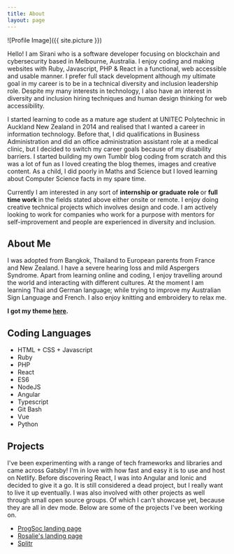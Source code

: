 ```yaml
---
title: About
layout: page
---
```

![Profile Image]({{ site.picture }})

<p> Hello! I am Sirani who is a software developer focusing on blockchain and cybersecurity based in Melbourne, Australia. I enjoy coding and making websites with Ruby, Javascript, PHP & React in a functional, web accessible and usable manner. I prefer full stack development although my ultimate goal in my career is to be in a technical diversity and inclusion leadership role. Despite my many interests in technology, I also have an interest in diversity and inclusion hiring techniques and human design thinking for web accessibility. </p>

<p> I started learning to code as a mature age student at UNITEC Polytechnic in Auckland New Zealand in 2014 and realised that I wanted a career in information technology. Before that, I did qualifications in Business Administration and did an office administration assistant role at a medical clinic, but  I decided to switch my career goals because of my disability barriers. I started building my own Tumblr blog coding from scratch and this was a lot of fun as I loved creating the blog themes, images and creative content. As a child, I did poorly in Maths and Science but I loved learning about Computer Science facts in my spare time. </p>

<p> Currently I am interested in any sort of <strong> internship or graduate role </strong> or <strong> full time work </strong> in the fields stated above either onsite or remote. I enjoy doing creative technical projects which involves design and code. I am actively looking to work for companies who work for a purpose with mentors for self-improvement and people are experienced in diversity and inclusion. </p>

<h2> About Me </h2>
<p> I was adopted from Bangkok, Thailand to European parents from France and New Zealand. I have a severe hearing loss and mild Aspergers Syndrome. Apart from learning online and coding, I enjoy travelling around the world and interacting with different cultures. At the moment I am learning Thai and German language; while trying to improve my Australian Sign Language and French. I also enjoy knitting and embroidery to relax me.</p>

<p> <strong> I got my theme <a href="https://github.com/sergiokopplin/indigo">here</a>. </strong></p>

<h2>Coding Languages</h2>

<ul class="skill-list">
	<li>HTML + CSS + Javascript </li>
	<li>Ruby</li>
	<li>PHP</li>
	<li>React</li>
	<li>ES6</li>
	<li>NodeJS</li>
	<li>Angular</li>
	<li>Typescript</li>
	<li>Git Bash</li>
	<li>Vue</li>
	<li>Python</li>
</ul>

<h2>Projects</h2>

<p> I've been experimenting with a range of tech frameworks and libraries and came across Gatsby! I'm in love with how fast and easy it is to use and host on Netlify. Before discovering React, I was into Angular and Ionic and decided to give it a go. It is still considered a dead project, but I really want to live it up eventually. I was also involved with other projects as well through small open source groups. Of which I can't showcase yet, because they are all in dev mode. Below are some of the projects I've been working on. </p>


<ul>
	<li><a href="https://nifty-hawking-a6801e.netlify.com/">ProgSoc landing page</a></li>
	<li><a href="https://romantic-ramanujan-1c0448.netlify.com/">Rosalie's landing page</a></li>
	<li><a href="https://github.com/developerpeachy/Splitr">Splitr</a></li>
</ul>
